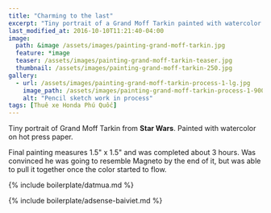 ```yaml
---
title: "Charming to the last"
excerpt: "Tiny portrait of a Grand Moff Tarkin painted with watercolor on hot press paper."
last_modified_at: 2016-10-10T11:21:40-04:00
image: 
  path: &image /assets/images/painting-grand-moff-tarkin.jpg
  feature: *image
  teaser: /assets/images/painting-grand-moff-tarkin-teaser.jpg
  thumbnail: /assets/images/painting-grand-moff-tarkin-250.jpg
gallery:
  - url: /assets/images/painting-grand-moff-tarkin-process-1-lg.jpg
    image_path: /assets/images/painting-grand-moff-tarkin-process-1-900.jpg
    alt: "Pencil sketch work in process"
tags: [Thuê xe Honda Phú Quốc]
---
```


Tiny portrait of Grand Moff Tarkin from **Star Wars**. Painted with watercolor on hot press paper.

Final painting measures 1.5\" x 1.5\" and was completed about 3 hours. Was convinced he was going to resemble Magneto by the end of it, but was able to pull it together once the color started to flow.

{% include boilerplate/datmua.md %}

{% include boilerplate/adsense-baiviet.md %}